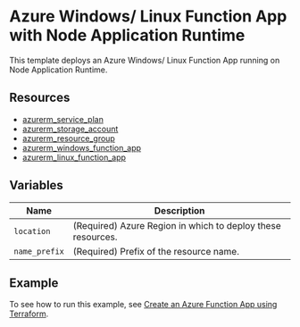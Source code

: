# Azure Windows/ Linux Function App with Node Application Runtime

This template deploys an Azure Windows/ Linux Function App running on Node Application Runtime.

## Resources

- [azurerm_service_plan](https://registry.terraform.io/providers/hashicorp/azurerm/latest/docs/resources/service_plan)
- [azurerm_storage_account](https://registry.terraform.io/providers/hashicorp/azurerm/latest/docs/resources/storage_account)
- [azurerm_resource_group](https://registry.terraform.io/providers/hashicorp/azurerm/latest/docs/resources/resource_group)
- [azurerm_windows_function_app](https://registry.terraform.io/providers/hashicorp/azurerm/latest/docs/resources/windows_function_app)
- [azurerm_linux_function_app](https://registry.terraform.io/providers/hashicorp/azurerm/latest/docs/resources/linux_function_app)

## Variables

| Name | Description |
|-|-|
| `location` | (Required) Azure Region in which to deploy these resources.|
| `name_prefix` | (Required) Prefix of the resource name.|

## Example

To see how to run this example, see [Create an Azure Function App using Terraform](https://docs.microsoft.com/azure/developer/terraform/create-azure-windows-linux-function-app-on-node-runtime).
